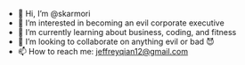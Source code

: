 - 👋 Hi, I’m @skarmori
- 👀 I’m interested in becoming an evil corporate executive
- 🌱 I’m currently learning about business, coding, and fitness
- 💞️ I’m looking to collaborate on anything evil or bad 😈
- 📫 How to reach me: jeffreyqian12@gmail.com

<!---
skarmori/skarmori is a ✨ special ✨ repository because its `README.md` (this file) appears on your GitHub profile.
You can click the Preview link to take a look at your changes.
--->
